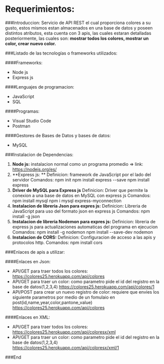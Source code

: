 # Requerimientos:
###Introduccion:
Servicio de API REST el cual proporciona colores a su gusto, estos mismos estan almacenados en una base de datos y poseen distintos atributos, esta cuenta con 3 apis, las cuales estaran detalladas posteriormente, las cuales son: **mostrar todos los colores, mostrar un color, crear nuevo color.** 

###Listado de las tecnologías o frameworks utilizados:

####Frameworks:

- Node js
- Express js

####Lenguajes de programacion:

- JavaScript
- SQL

####Programas:

- Visual Studio Code
- Postman

####Gestores de Bases de Datos y bases de datos:

- MySQL

###Instalacion de Dependencias:

1. **Node js:** instalacion normal como un programa promedio => link: https://nodejs.org/es/
2. **Express js: **
	Definicion: framework de JavaScript por el lado del servidor
	Comandos:
		npm init
		npm install express --save
		npm install express
3. **Driver de MySQL para Express js**
	Definicion: Driver que permite la conexion a una base de datos en MySQL con express js
	Comandos:
		npm install mysql
		npm i mysql express-myconnection
4. **Instalacion de libreria Json para expres js:**
	Definicion: Libreria de JavaScript para uso del formato json en express js
	Comandos:
		npm install -g json
5. **Instalacion de libreria Nodemon para expres js:**
	Definicion: libreria de express js para actualizaciones automaticas del programa en ejecucion
	Comandos:
		npm install -g nodemon
		npm install --save-dev nodemon
6. **Instalacion de CORS:**
	Definicion: Configuracion de acceso a las apis y protocolos http.
	Comandos:
		npm install cors

###Enlaces de apis a utilizar:

####Enlaces en Json:

- API/GET para traer todos los colores:
		https://colores25.herokuapp.com/api/colores
- API/GET para traer un color: como parametro pide el id del registro en la base de datos(1,2,3,4)
		https://colores25.herokuapp.com/api/colores/1
- API/POST para crear un nuevo registro de color: requiere que envies los siguiente parametros por medio de un fomulaio en post(id,name,year,color,pantone_value)
		https://colores25.herokuapp.com/api/colores

####Enlaces en XML:

- API/GET para traer todos los colores:
		https://colores25.herokuapp.com/api/coloresx/xml
- API/GET para traer un color: como parametro pide el id del registro en la base de datos(1,2,3,4)
		https://colores25.herokuapp.com/api/coloresx/xml/1

###End